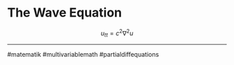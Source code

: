 # The Wave Equation

$$u_{tt} = c^{2} \nabla^{2} u$$


---
#matematik #multivariablemath #partialdiffequations
